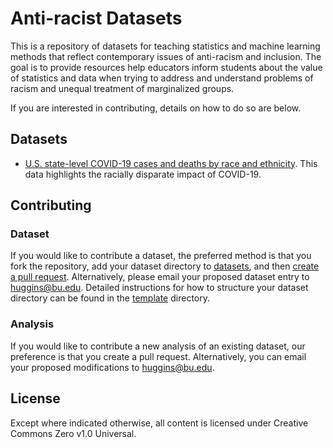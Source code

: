 # Anti-racist Datasets

This is a repository of datasets for teaching statistics and machine learning
methods that reflect contemporary issues of anti-racism and inclusion.
The goal is to provide resources help educators inform students about
the value of statistics and data when trying to address and understand problems
of racism and unequal treatment of marginalized groups.

If you are interested in contributing, details on how to do so are below.

## Datasets

* [U.S. state-level COVID-19 cases and deaths by race and ethnicity](data/US-covid-cases-deaths-by-state-race).
This data highlights the racially disparate impact of COVID-19.

## Contributing

### Dataset
If you would like to contribute a dataset, the preferred method is that you
fork the repository, add your dataset directory
to [datasets](datasets/), and then [create a pull request](https://docs.github.com/en/github/collaborating-with-issues-and-pull-requests/creating-a-pull-request-from-a-fork).
Alternatively, please email your proposed dataset entry to [huggins@bu.edu](mailto:huggins@bu.edu).
Detailed instructions for how to structure your dataset directory
can be found in the [template](template/) directory.

### Analysis

If you would like to contribute a new analysis of an existing dataset,
our preference is that you create a pull request.
Alternatively, you can email your proposed modifications to [huggins@bu.edu](mailto:huggins@bu.edu).

## License

Except where indicated otherwise, all content is licensed under
Creative Commons Zero v1.0 Universal.
